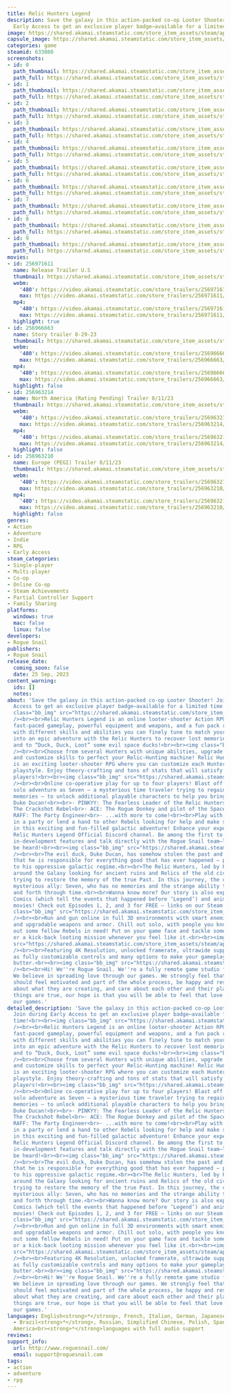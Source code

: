 ```yaml
---
title: Relic Hunters Legend
description: Save the galaxy in this action-packed co-op Looter Shooter! Join during
  Early Access to get an exclusive player badge—available for a limited time!
image: https://shared.akamai.steamstatic.com/store_item_assets/steam/apps/633080/header.jpg?t=1730739480
capsule_image: https://shared.akamai.steamstatic.com/store_item_assets/steam/apps/633080/capsule_231x87.jpg?t=1730739480
categories: game
steamid: 633080
screenshots:
- id: 0
  path_thumbnail: https://shared.akamai.steamstatic.com/store_item_assets/steam/apps/633080/ss_214c42db0ea5e6c3794362fbd4d5acba71935a9c.600x338.jpg?t=1730739480
  path_full: https://shared.akamai.steamstatic.com/store_item_assets/steam/apps/633080/ss_214c42db0ea5e6c3794362fbd4d5acba71935a9c.1920x1080.jpg?t=1730739480
- id: 1
  path_thumbnail: https://shared.akamai.steamstatic.com/store_item_assets/steam/apps/633080/ss_ef7f234c145e995a63e216269018a31e8aa2189e.600x338.jpg?t=1730739480
  path_full: https://shared.akamai.steamstatic.com/store_item_assets/steam/apps/633080/ss_ef7f234c145e995a63e216269018a31e8aa2189e.1920x1080.jpg?t=1730739480
- id: 2
  path_thumbnail: https://shared.akamai.steamstatic.com/store_item_assets/steam/apps/633080/ss_6a70d312786590c0efa9ac0c1be10e2400caf1e2.600x338.jpg?t=1730739480
  path_full: https://shared.akamai.steamstatic.com/store_item_assets/steam/apps/633080/ss_6a70d312786590c0efa9ac0c1be10e2400caf1e2.1920x1080.jpg?t=1730739480
- id: 3
  path_thumbnail: https://shared.akamai.steamstatic.com/store_item_assets/steam/apps/633080/ss_6887cd2329dc1327a11d46a75c054b9023b90405.600x338.jpg?t=1730739480
  path_full: https://shared.akamai.steamstatic.com/store_item_assets/steam/apps/633080/ss_6887cd2329dc1327a11d46a75c054b9023b90405.1920x1080.jpg?t=1730739480
- id: 4
  path_thumbnail: https://shared.akamai.steamstatic.com/store_item_assets/steam/apps/633080/ss_27901148f8738bf240cff96c381a3bc48d3e0644.600x338.jpg?t=1730739480
  path_full: https://shared.akamai.steamstatic.com/store_item_assets/steam/apps/633080/ss_27901148f8738bf240cff96c381a3bc48d3e0644.1920x1080.jpg?t=1730739480
- id: 5
  path_thumbnail: https://shared.akamai.steamstatic.com/store_item_assets/steam/apps/633080/ss_ce0eafb171605c9eae2aba14bd6c1a0827e8a655.600x338.jpg?t=1730739480
  path_full: https://shared.akamai.steamstatic.com/store_item_assets/steam/apps/633080/ss_ce0eafb171605c9eae2aba14bd6c1a0827e8a655.1920x1080.jpg?t=1730739480
- id: 6
  path_thumbnail: https://shared.akamai.steamstatic.com/store_item_assets/steam/apps/633080/ss_edb8708c03137de69a4a61d740e2f65d0762c06c.600x338.jpg?t=1730739480
  path_full: https://shared.akamai.steamstatic.com/store_item_assets/steam/apps/633080/ss_edb8708c03137de69a4a61d740e2f65d0762c06c.1920x1080.jpg?t=1730739480
- id: 7
  path_thumbnail: https://shared.akamai.steamstatic.com/store_item_assets/steam/apps/633080/ss_2c1a3d6b9a5860cc02e7b3d89fe3af30bf2d987b.600x338.jpg?t=1730739480
  path_full: https://shared.akamai.steamstatic.com/store_item_assets/steam/apps/633080/ss_2c1a3d6b9a5860cc02e7b3d89fe3af30bf2d987b.1920x1080.jpg?t=1730739480
- id: 8
  path_thumbnail: https://shared.akamai.steamstatic.com/store_item_assets/steam/apps/633080/ss_f056468f8e57c31a7e12b1481840418d03e7d6dc.600x338.jpg?t=1730739480
  path_full: https://shared.akamai.steamstatic.com/store_item_assets/steam/apps/633080/ss_f056468f8e57c31a7e12b1481840418d03e7d6dc.1920x1080.jpg?t=1730739480
- id: 9
  path_thumbnail: https://shared.akamai.steamstatic.com/store_item_assets/steam/apps/633080/ss_7a29bd54d5cb92bcf2b717d63e796d04df99da8e.600x338.jpg?t=1730739480
  path_full: https://shared.akamai.steamstatic.com/store_item_assets/steam/apps/633080/ss_7a29bd54d5cb92bcf2b717d63e796d04df99da8e.1920x1080.jpg?t=1730739480
movies:
- id: 256971611
  name: Release Trailer U.S
  thumbnail: https://shared.akamai.steamstatic.com/store_item_assets/steam/apps/256971611/movie.293x165.jpg?t=1695661306
  webm:
    '480': https://video.akamai.steamstatic.com/store_trailers/256971611/movie480_vp9.webm?t=1695661306
    max: https://video.akamai.steamstatic.com/store_trailers/256971611/movie_max_vp9.webm?t=1695661306
  mp4:
    '480': https://video.akamai.steamstatic.com/store_trailers/256971611/movie480.mp4?t=1695661306
    max: https://video.akamai.steamstatic.com/store_trailers/256971611/movie_max.mp4?t=1695661306
  highlight: true
- id: 256966663
  name: Story trailer 8-29-23
  thumbnail: https://shared.akamai.steamstatic.com/store_item_assets/steam/apps/256966663/movie.293x165.jpg?t=1693407463
  webm:
    '480': https://video.akamai.steamstatic.com/store_trailers/256966663/movie480_vp9.webm?t=1693407463
    max: https://video.akamai.steamstatic.com/store_trailers/256966663/movie_max_vp9.webm?t=1693407463
  mp4:
    '480': https://video.akamai.steamstatic.com/store_trailers/256966663/movie480.mp4?t=1693407463
    max: https://video.akamai.steamstatic.com/store_trailers/256966663/movie_max.mp4?t=1693407463
  highlight: false
- id: 256963214
  name: North America (Rating Pending) Trailer 8/11/23
  thumbnail: https://shared.akamai.steamstatic.com/store_item_assets/steam/apps/256963214/movie.293x165.jpg?t=1692054498
  webm:
    '480': https://video.akamai.steamstatic.com/store_trailers/256963214/movie480_vp9.webm?t=1692054498
    max: https://video.akamai.steamstatic.com/store_trailers/256963214/movie_max_vp9.webm?t=1692054498
  mp4:
    '480': https://video.akamai.steamstatic.com/store_trailers/256963214/movie480.mp4?t=1692054498
    max: https://video.akamai.steamstatic.com/store_trailers/256963214/movie_max.mp4?t=1692054498
  highlight: false
- id: 256963210
  name: Europe (PEGI) Trailer 8/11/23
  thumbnail: https://shared.akamai.steamstatic.com/store_item_assets/steam/apps/256963210/movie.293x165.jpg?t=1692054534
  webm:
    '480': https://video.akamai.steamstatic.com/store_trailers/256963210/movie480_vp9.webm?t=1692054534
    max: https://video.akamai.steamstatic.com/store_trailers/256963210/movie_max_vp9.webm?t=1692054534
  mp4:
    '480': https://video.akamai.steamstatic.com/store_trailers/256963210/movie480.mp4?t=1692054534
    max: https://video.akamai.steamstatic.com/store_trailers/256963210/movie_max.mp4?t=1692054534
  highlight: false
genres:
- Action
- Adventure
- Indie
- RPG
- Early Access
steam_categories:
- Single-player
- Multi-player
- Co-op
- Online Co-op
- Steam Achievements
- Partial Controller Support
- Family Sharing
platforms:
  windows: true
  mac: false
  linux: false
developers:
- Rogue Snail
publishers:
- Rogue Snail
release_date:
  coming_soon: false
  date: 25 Sep, 2023
content_warning:
  ids: []
  notes:
about: 'Save the galaxy in this action-packed co-op Looter Shooter! Join during Early
  Access to get an exclusive player badge—available for a limited time!<br><br><img
  class="bb_img" src="https://shared.akamai.steamstatic.com/store_item_assets/steam/apps/633080/extras/duckduckloot.gif?t=1730739480"
  /><br><br>Relic Hunters Legend is an online looter-shooter Action RPG featuring
  fast-paced gameplay, powerful equipment and weapons, and a fun pack rowdy Rebels
  with different skills and abilities you can finely tune to match your playstyle.<br><br>Dive
  into an epic adventure with the Relic Hunters to recover lost memories, stolen relics,
  and to “Duck, Duck, Loot” some evil space ducks!<br><br><img class="bb_img" src="https://shared.akamai.steamstatic.com/store_item_assets/steam/apps/633080/extras/power_up.gif?t=1730739480"
  /><br><br>Choose from several Hunters with unique abilities, upgrade your equipment,
  and customize skills to perfect your Relic-Hunting machine! Relic Hunters Legend
  is an exciting looter-shooter RPG where you can customize each Hunter to fit your
  playstyle. Enjoy theory-crafting and tons of stats that will satisfy the most hardcore
  players!<br><br><img class="bb_img" src="https://shared.akamai.steamstatic.com/store_item_assets/steam/apps/633080/extras/beArebel.gif?t=1730739480"
  /><br><br>Online co-operative play for up to four players! Blast off on an epic
  solo adventure as Seven – a mysterious time traveler trying to regain their lost
  memories – to unlock additional playable characters to help you bring down the nefarious
  Duke Ducan!<br><br>· PINKYY: The Fearless Leader of the Relic Hunters<br>· JIMMY:
  The Crackshot Rebel<br>· ACE: The Rogue Donkey and pilot of the Spaceheart<br>·
  RAFF: The Party Engineer<br>· ...with more to come!<br><br>Play with up to 4 players
  in a party or lend a hand to other Rebels looking for help and make some new friends
  in this exciting and fun-filled galactic adventure! Enhance your experience by joining
  Relic Hunters Legend Official Discord channel. Be among the first to learn about
  in-development features and talk directly with the Rogue Snail team—let your voice
  be heard!<br><br><img class="bb_img" src="https://shared.akamai.steamstatic.com/store_item_assets/steam/apps/633080/extras/the_story.gif?t=1730739480"
  /><br><br>The evil duck, Duke Ducan, has somehow stolen the past and tells everyone
  that he is responsible for everything good that has ever happened – providing legitimacy
  to his oppressive galactic regime.<br><br>The Relic Hunters, led by Pinkyy, travel
  around the Galaxy looking for ancient ruins and Relics of the old civilization,
  trying to restore the memory of the true Past. In this journey, the crew meets a
  mysterious ally: Seven, who has no memories and the strange ability to travel back
  and forth through time.<br><br>Wanna know more? Our story is also expanded by the
  Comics (which tell the events that happened before ‘Legend’) and animated short
  movies! Check out Episodes 1, 2, and 3 for FREE – links on our Steam Community page!<br><br><img
  class="bb_img" src="https://shared.akamai.steamstatic.com/store_item_assets/steam/apps/633080/extras/adventure_awaits.gif?t=1730739480"
  /><br><br>Run and gun online in full 3D environments with smart enemies, cool abilities,
  and upgradable weapons and armor. Chill out solo, with people you know, or help
  out some fellow Rebels in need! Put on your game face and tackle some serious challenges
  or a kick-back looting mission whenever you feel like it.<br><br><img class="bb_img"
  src="https://shared.akamai.steamstatic.com/store_item_assets/steam/apps/633080/extras/pc_optimized.gif?t=1730739480"
  /><br><br>Featuring 4K Resolution, unlocked framerate, ultrawide support, as well
  as fully customizable controls and many options to make your gameplay smooth like
  butter.<br><br><img class="bb_img" src="https://shared.akamai.steamstatic.com/store_item_assets/steam/apps/633080/extras/about_devs.gif?t=1730739480"
  /><br><br>Hi! We''re Rogue Snail. We''re a fully remote game studio from Brazil.
  We believe in spreading love through our games. We strongly feel that game makers
  should feel motivated and part of the whole process, be happy and rested, passionate
  about what they are creating, and care about each other and their players. If these
  things are true, our hope is that you will be able to feel that love when you play
  our games.'
detailed_description: 'Save the galaxy in this action-packed co-op Looter Shooter!
  Join during Early Access to get an exclusive player badge—available for a limited
  time!<br><br><img class="bb_img" src="https://shared.akamai.steamstatic.com/store_item_assets/steam/apps/633080/extras/duckduckloot.gif?t=1730739480"
  /><br><br>Relic Hunters Legend is an online looter-shooter Action RPG featuring
  fast-paced gameplay, powerful equipment and weapons, and a fun pack rowdy Rebels
  with different skills and abilities you can finely tune to match your playstyle.<br><br>Dive
  into an epic adventure with the Relic Hunters to recover lost memories, stolen relics,
  and to “Duck, Duck, Loot” some evil space ducks!<br><br><img class="bb_img" src="https://shared.akamai.steamstatic.com/store_item_assets/steam/apps/633080/extras/power_up.gif?t=1730739480"
  /><br><br>Choose from several Hunters with unique abilities, upgrade your equipment,
  and customize skills to perfect your Relic-Hunting machine! Relic Hunters Legend
  is an exciting looter-shooter RPG where you can customize each Hunter to fit your
  playstyle. Enjoy theory-crafting and tons of stats that will satisfy the most hardcore
  players!<br><br><img class="bb_img" src="https://shared.akamai.steamstatic.com/store_item_assets/steam/apps/633080/extras/beArebel.gif?t=1730739480"
  /><br><br>Online co-operative play for up to four players! Blast off on an epic
  solo adventure as Seven – a mysterious time traveler trying to regain their lost
  memories – to unlock additional playable characters to help you bring down the nefarious
  Duke Ducan!<br><br>· PINKYY: The Fearless Leader of the Relic Hunters<br>· JIMMY:
  The Crackshot Rebel<br>· ACE: The Rogue Donkey and pilot of the Spaceheart<br>·
  RAFF: The Party Engineer<br>· ...with more to come!<br><br>Play with up to 4 players
  in a party or lend a hand to other Rebels looking for help and make some new friends
  in this exciting and fun-filled galactic adventure! Enhance your experience by joining
  Relic Hunters Legend Official Discord channel. Be among the first to learn about
  in-development features and talk directly with the Rogue Snail team—let your voice
  be heard!<br><br><img class="bb_img" src="https://shared.akamai.steamstatic.com/store_item_assets/steam/apps/633080/extras/the_story.gif?t=1730739480"
  /><br><br>The evil duck, Duke Ducan, has somehow stolen the past and tells everyone
  that he is responsible for everything good that has ever happened – providing legitimacy
  to his oppressive galactic regime.<br><br>The Relic Hunters, led by Pinkyy, travel
  around the Galaxy looking for ancient ruins and Relics of the old civilization,
  trying to restore the memory of the true Past. In this journey, the crew meets a
  mysterious ally: Seven, who has no memories and the strange ability to travel back
  and forth through time.<br><br>Wanna know more? Our story is also expanded by the
  Comics (which tell the events that happened before ‘Legend’) and animated short
  movies! Check out Episodes 1, 2, and 3 for FREE – links on our Steam Community page!<br><br><img
  class="bb_img" src="https://shared.akamai.steamstatic.com/store_item_assets/steam/apps/633080/extras/adventure_awaits.gif?t=1730739480"
  /><br><br>Run and gun online in full 3D environments with smart enemies, cool abilities,
  and upgradable weapons and armor. Chill out solo, with people you know, or help
  out some fellow Rebels in need! Put on your game face and tackle some serious challenges
  or a kick-back looting mission whenever you feel like it.<br><br><img class="bb_img"
  src="https://shared.akamai.steamstatic.com/store_item_assets/steam/apps/633080/extras/pc_optimized.gif?t=1730739480"
  /><br><br>Featuring 4K Resolution, unlocked framerate, ultrawide support, as well
  as fully customizable controls and many options to make your gameplay smooth like
  butter.<br><br><img class="bb_img" src="https://shared.akamai.steamstatic.com/store_item_assets/steam/apps/633080/extras/about_devs.gif?t=1730739480"
  /><br><br>Hi! We''re Rogue Snail. We''re a fully remote game studio from Brazil.
  We believe in spreading love through our games. We strongly feel that game makers
  should feel motivated and part of the whole process, be happy and rested, passionate
  about what they are creating, and care about each other and their players. If these
  things are true, our hope is that you will be able to feel that love when you play
  our games.'
languages: English<strong>*</strong>, French, Italian, German, Japanese, Korean, Portuguese
  - Brazil<strong>*</strong>, Russian, Simplified Chinese, Polish, Spanish - Latin
  America<br><strong>*</strong>languages with full audio support
reviews:
support_info:
  url: http://www.roguesnail.com/
  email: support@roguesnail.com
tags:
- action
- adventure
- rpg
---
```


